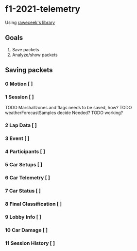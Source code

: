 # f1-2021-telemetry

Using [raweceek's library](https://github.com/raweceek-temeletry/f1-2021-udp 'Github Page')

## Goals

1. Save packets
1. Analyze/show packets

## Saving packets

### 0 Motion [ ]

### 1 Session [ ]

TODO Marshallzones and flags needs to be saved, how?
TODO weatherForecastSamples decide Needed?
TODO working?

### 2 Lap Data [ ]

### 3 Event [ ]

### 4 Participants [ ]

### 5 Car Setups [ ]

### 6 Car Telemetry [ ]

### 7 Car Status [ ]

### 8 Final Classification [ ]

### 9 Lobby Info [ ]

### 10 Car Damage [ ]

### 11 Session History [ ]
